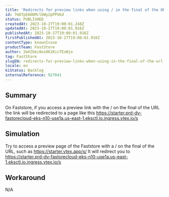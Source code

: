 ```yaml
---
title: 'Redirects for preview links when using / in the final of the URL'
id: 7mO7pEA0DMclbWy2pPPUkd
status: PUBLISHED
createdAt: 2023-10-27T19:00:01.248Z
updatedAt: 2023-10-27T19:00:01.916Z
publishedAt: 2023-10-27T19:00:01.916Z
firstPublishedAt: 2023-10-27T19:00:01.916Z
contentType: knownIssue
productTeam: FastStore
author: 2mXZkbi0oi061KicTExNjo
tag: FastStore
slugEN: redirects-for-preview-links-when-using-in-the-final-of-the-url
locale: en
kiStatus: Backlog
internalReference: 927041
---
```


## Summary


On Faststore, if you access a preview link with the / on the final of the URL the link will be redirected to a page like this https://starter.prd-dv-fastorecloud-eks-n10-use1a.us-east-1.eksctl.io.ingress.vtex.io/s


##

## Simulation


Try to access a preview page of the Faststore with a / on the final of the URL, such as https://starter.vtex.app/s/
It will redirect you to https://starter.prd-dv-fastorecloud-eks-n10-use1a.us-east-1.eksctl.io.ingress.vtex.io/s


##

## Workaround


N/A





